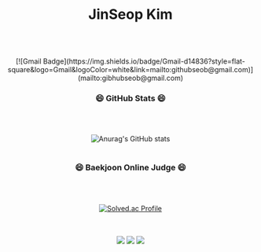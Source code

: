 <div align="center">

  # JinSeop Kim
  <br/>
  <br/>
  <br/>
[![Gmail Badge](https://img.shields.io/badge/Gmail-d14836?style=flat-square&logo=Gmail&logoColor=white&link=mailto:githubseob@gmail.com)](mailto:gibhubseob@gmail.com)
  
  

### 😄 GitHub Stats 😄
  <br/>
  <br/>

![Anurag's GitHub stats](https://github-readme-stats.vercel.app/api?username=GitHubSeob&show_icons=true&theme=dark)
  <br/>
  <br/>
  
### 😄 Baekjoon Online Judge 😄
  <br/>
  <br/>

[![Solved.ac Profile](http://mazassumnida.wtf/api/v2/generate_badge?boj=dogeee)](https://solved.ac/dogeee/) 


  <br/>
  <br/>
<img src="https://img.shields.io/badge/C++-00599C?style=flat-square&logo=C%2B%2B&logoColor=white"/></a>  
<a href="https://www.acmicpc.net/user/dogeee" target="_blank"><img src="https://img.shields.io/badge/Baekjoon-004088?style=flat-square&logo=BookStack&logoColor=white"/></a>
<a href="https://algospot.com/user/profile/148400" target="_blank"><img src="https://img.shields.io/badge/Algospot-FF0000?style=flat-square&logo=AniList&logoColor=white"/></a>



</div>
